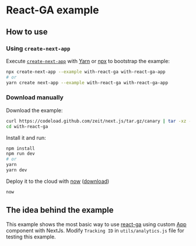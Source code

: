 # React-GA example

## How to use

### Using `create-next-app`

Execute [`create-next-app`](https://github.com/segmentio/create-next-app) with [Yarn](https://yarnpkg.com/lang/en/docs/cli/create/) or [npx](https://github.com/zkat/npx#readme) to bootstrap the example:

```bash
npx create-next-app --example with-react-ga with-react-ga-app
# or
yarn create next-app --example with-react-ga with-react-ga-app
```

### Download manually

Download the example:

```bash
curl https://codeload.github.com/zeit/next.js/tar.gz/canary | tar -xz --strip=2 next.js-canary/examples/with-react-ga
cd with-react-ga
```

Install it and run:

```bash
npm install
npm run dev
# or
yarn
yarn dev
```

Deploy it to the cloud with [now](https://zeit.co/now) ([download](https://zeit.co/download))

```bash
now
```

## The idea behind the example

This example shows the most basic way to use [react-ga](https://github.com/react-ga/react-ga) using custom [App](https://github.com/zeit/next.js#custom-app)
component with NextJs. Modify `Tracking ID` in `utils/analytics.js` file for testing this example.

